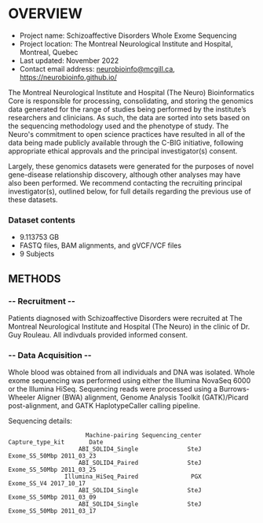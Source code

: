 # OVERVIEW

- Project name: Schizoaffective Disorders Whole Exome Sequencing
- Project location: The Montreal Neurological Institute and Hospital, Montreal, Quebec
- Last updated: November 2022
- Contact email address: neurobioinfo@mcgill.ca, https://neurobioinfo.github.io/

The Montreal Neurological Institute and Hospital (The Neuro) Bioinformatics Core is responsible for processing, consolidating, and storing the genomics data generated for the range of studies being performed by the institute’s researchers and clinicians. As such, the data are sorted into sets based on the sequencing methodology used and the phenotype of study. The Neuro's commitment to open science practices have resulted in all of the data being made publicly available through the C-BIG initiative, following appropriate ethical approvals and the principal investigator(s) consent.

Largely, these genomics datasets were generated for the purposes of novel gene-disease relationship discovery, although other analyses may have also been performed. We recommend contacting the recruiting principal investigator(s), outlined below, for full details regarding the previous use of these datasets.

### Dataset contents
- 9.113753 GB
- FASTQ files, BAM alignments, and gVCF/VCF files
- 9 Subjects

## METHODS

### -- Recruitment --
Patients diagnosed with Schizoaffective Disorders were recruited at The Montreal Neurological Institute and Hospital (The Neuro) in the clinic of Dr. Guy Rouleau. All indivduals provided informed consent.

### -- Data Acquisition --
Whole blood was obtained from all individuals and DNA was isolated. Whole exome sequencing was performed using either the Illumina NovaSeq 6000 or the Illumina HiSeq. Sequencing reads were processed using a Burrows-Wheeler Aligner (BWA) alignment, Genome Analysis Toolkit (GATK)/Picard post-alignment, and GATK HaplotypeCaller calling pipeline.

Sequencing details: 
 
                          Machine-pairing Sequencing_center Capture_type_kit       Date
                        ABI_SOLID4_Single              SteJ   Exome_SS_50Mbp 2011_03_23
                        ABI_SOLID4_Paired              SteJ   Exome_SS_50Mbp 2011_03_25
                    Illumina_HiSeq_Paired               PGX      Exome_SS_V4 2017_10_17
                        ABI_SOLID4_Single              SteJ   Exome_SS_50Mbp 2011_03_09
                        ABI_SOLID4_Single              SteJ   Exome_SS_50Mbp 2011_03_17
